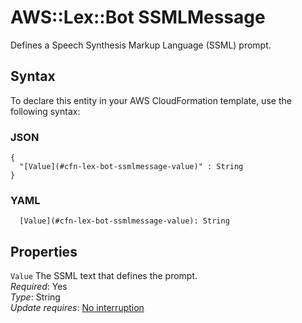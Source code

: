 # AWS::Lex::Bot SSMLMessage<a name="aws-properties-lex-bot-ssmlmessage"></a>

Defines a Speech Synthesis Markup Language \(SSML\) prompt\.

## Syntax<a name="aws-properties-lex-bot-ssmlmessage-syntax"></a>

To declare this entity in your AWS CloudFormation template, use the following syntax:

### JSON<a name="aws-properties-lex-bot-ssmlmessage-syntax.json"></a>

```
{
  "[Value](#cfn-lex-bot-ssmlmessage-value)" : String
}
```

### YAML<a name="aws-properties-lex-bot-ssmlmessage-syntax.yaml"></a>

```
  [Value](#cfn-lex-bot-ssmlmessage-value): String
```

## Properties<a name="aws-properties-lex-bot-ssmlmessage-properties"></a>

`Value` <a name="cfn-lex-bot-ssmlmessage-value"></a>
The SSML text that defines the prompt\.  
_Required_: Yes  
_Type_: String  
_Update requires_: [No interruption](https://docs.aws.amazon.com/AWSCloudFormation/latest/UserGuide/using-cfn-updating-stacks-update-behaviors.html#update-no-interrupt)
